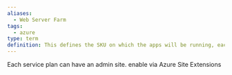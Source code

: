 ```yaml
---
aliases:
  - Web Server Farm
tags:
  - azure
type: term
definition: This defines the SKU on which the apps will be running, each plan belongs to one region
---
```

Each service plan can have an admin site.
enable via Azure Site Extensions



